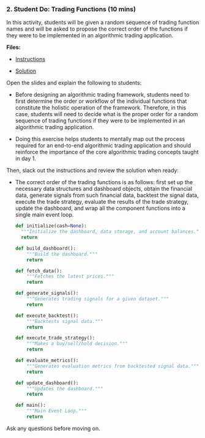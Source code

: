 ### 2. Student Do: Trading Functions (10 mins)

In this activity, students will be given a random sequence of trading function names and will be asked to propose the correct order of the functions if they were to be implemented in an algorithmic trading application.

**Files:**

* [Instructions](Activities/01-Stu_Trading_Functions/README.md)

* [Solution](Activities/01-Stu_Trading_Functions/Solved/jarvis_v1.py)

Open the slides and explain the following to students:

* Before designing an algorithmic trading framework, students need to first determine the order or workflow of the individual functions that constitute the holistic operation of the framework. Therefore, in this case, students will need to decide what is the proper order for a random sequence of trading functions if they were to be implemented in an algorithmic trading application.

* Doing this exercise helps students to mentally map out the process required for an end-to-end algorithmic trading application and should reinforce the importance of the core algorithmic trading concepts taught in day 1.

Then, slack out the instructions and review the solution when ready:

* The correct order of the trading functions is as follows: first set up the necessary data structures and dashboard objects, obtain the financial data, generate signals from such financial data, backtest the signal data, execute the trade strategy, evaluate the results of the trade strategy, update the dashboard, and wrap all the component functions into a single main event loop.

  ```python
  def initialize(cash=None):
    """Initialize the dashboard, data storage, and account balances."""
    return

  def build_dashboard():
      """Build the dashboard."""
      return

  def fetch_data():
      """Fetches the latest prices."""
      return

  def generate_signals():
      """Generates trading signals for a given dataset."""
      return

  def execute_backtest():
      """Backtests signal data."""
      return

  def execute_trade_strategy():
      """Makes a buy/sell/hold decision."""
      return

  def evaluate_metrics():
      """Generates evaluation metrics from backtested signal data."""
      return

  def update_dashboard():
      """Updates the dashboard."""
      return

  def main():
      """Main Event Loop."""
      return
  ```

Ask any questions before moving on.
